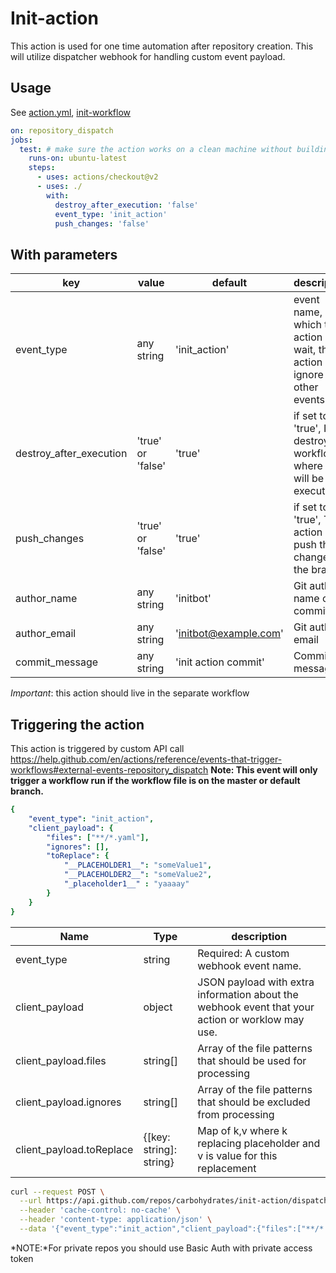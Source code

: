 # Init-action

This action is used for one time automation after repository creation.
This will utilize dispatcher webhook for handling custom event payload.

## Usage

See [action.yml](action.yml), [init-workflow](.github/workflows/init-workflow.yaml)

```yaml
on: repository_dispatch
jobs:
  test: # make sure the action works on a clean machine without building
    runs-on: ubuntu-latest
    steps:
      - uses: actions/checkout@v2
      - uses: ./
        with:
          destroy_after_execution: 'false'
          event_type: 'init_action'
          push_changes: 'false'
```

## With parameters

| key                     | value             | default               | description                                                                      |
|-------------------------|-------------------|-----------------------|----------------------------------------------------------------------------------|
| event_type              | any string        | 'init_action'         | event name, which this action will wait, the action will ignore any other events |
| destroy_after_execution | 'true' or 'false' | 'true'                | if set to 'true', It will destroy the workflow where it will be executed         |
| push_changes            | 'true' or 'false' | 'true'                | if set to 'true', The action will push the changes to the branch                 |
| author_name             | any string        | 'initbot'             | Git author name of commit                                                        |
| author_email            | any string        | 'initbot@example.com' | Git author-email                                                                 |
| commit_message          | any string        | 'init action commit'  | Commit message                                                                   |

*Important*: this action should live in the separate workflow


## Triggering the action
This action is triggered by custom API call https://help.github.com/en/actions/reference/events-that-trigger-workflows#external-events-repository_dispatch
__Note: This event will only trigger a workflow run if the workflow file is on the master or default branch.__

```yaml
{
	"event_type": "init_action", 
	"client_payload": {
		"files": ["**/*.yaml"],
		"ignores": [],
		"toReplace": {
			"__PLACEHOLDER1__": "someValue1",
			"__PLACEHOLDER2__": "someValue2",
			"_placeholder1__" : "yaaaay"
		}
	}
}
```

| Name                     | Type                    | description                                                                                      |
|--------------------------|-------------------------|--------------------------------------------------------------------------------------------------|
| event_type               | string                  | Required: A custom webhook event name.                                                           |
| client_payload           | object                  | JSON payload with extra information about the webhook event that your action or worklow may use. |
| client_payload.files     | string[]                | Array of the file patterns that should be used for processing                                    |
| client_payload.ignores   | string[]                | Array of the file patterns that should be excluded from processing                               |
| client_payload.toReplace | {[key: string]: string} | Map of k,v where k replacing placeholder and v is value for this replacement  


```bash
curl --request POST \
  --url https://api.github.com/repos/carbohydrates/init-action/dispatches \
  --header 'cache-control: no-cache' \
  --header 'content-type: application/json' \
  --data '{"event_type":"init_action","client_payload":{"files":["**/*.yaml"],"ignores":[],"toReplace":{"__PLACEHOLDER1__":"someValue1","__PLACEHOLDER2__":"someValue2","_placeholder1__":"yaaaay"}}}'
```

*NOTE:*For private repos you should use Basic Auth with private access token
